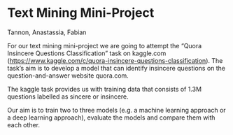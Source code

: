 # Text Mining Mini-Project
Tannon, Anastassia, Fabian

For our text mining mini-project we are going to attempt the “Quora Insincere Questions Classification” task on kaggle.com (https://www.kaggle.com/c/quora-insincere-questions-classification). The task’s aim is to develop a model that can identify insincere questions on the question-and-answer website quora.com.

The kaggle task provides us with training data that consists of 1.3M questions labelled as sincere or insincere.

Our aim is to train two to three models (e.g. a machine learning approach or a deep learning approach), evaluate the models and compare them with each other.
